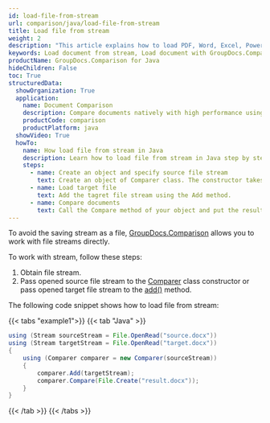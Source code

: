 ```yaml
---
id: load-file-from-stream
url: comparison/java/load-file-from-stream
title: Load file from stream
weight: 2
description: "This article explains how to load PDF, Word, Excel, PowerPoint documents from stream when using GroupDocs.Comparison for Java."
keywords: Load document from stream, Load document with GroupDocs.Comparison
productName: GroupDocs.Comparison for Java
hideChildren: False
toc: True
structuredData:
  showOrganization: True
  application:
    name: Document Comparison
    description: Compare documents natively with high performance using Java language and GroupDocs.Comparison for Java
    productCode: comparison
    productPlatform: java
  showVideo: True
  howTo:
    name: How load file from stream in Java
    description: Learn how to load file from stream in Java step by step
    steps:
      - name: Create an object and specify source file stream
        text: Create an object of Comparer class. The constructor takes the source file stream. You may specify absolute or relative file path as per your requirements.
      - name: Load target file
        text: Add the tagret file stream using the Add method.
      - name: Compare documents
        text: Call the Compare method of your object and put the resulting file stream.
---
```


To avoid the saving stream as a file, [GroupDocs.Comparison](https://products.groupdocs.com/comparison/java) allows you to work with file streams directly.

To work with stream, follow these steps:

1.  Obtain file stream.
2.  Pass opened source file stream to the [Comparer](https://reference.groupdocs.com/comparison/java/com.groupdocs.comparison/comparer) class constructor or pass opened target file stream to the [add()](https://reference.groupdocs.com/comparison/java/com.groupdocs.comparison/comparer/#add-java.lang.String-) method.

The following code snippet shows how to load file from stream:

{{< tabs "example1">}}
{{< tab "Java" >}}
```java
using (Stream sourceStream = File.OpenRead("source.docx"))
using (Stream targetStream = File.OpenRead("target.docx"))
{
	using (Comparer comparer = new Comparer(sourceStream))
	{
        comparer.Add(targetStream);
    	comparer.Compare(File.Create("result.docx"));
	}
}
```
{{< /tab >}}
{{< /tabs >}}
